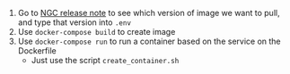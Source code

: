 1. Go to [NGC release note]('https://docs.nvidia.com/deeplearning/frameworks/tensorflow-release-notes/index.html') to see which version of image we want to pull, and type that version into `.env`
2. Use `docker-compose build` to create image
3. Use `docker-compose run` to run a container based on the service on the Dockerfile
   - Just use the script `create_container.sh`
